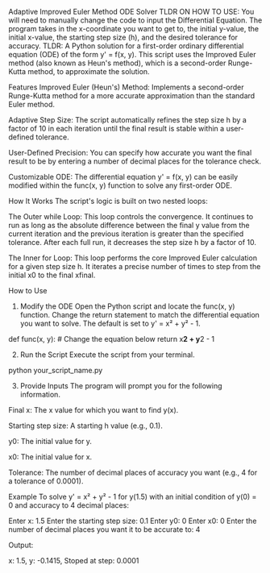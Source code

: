 Adaptive Improved Euler Method ODE Solver
TLDR ON HOW TO USE:
You will need to manually change the code to input the Differential Equation. The program takes in the x-coordinate you want to get to, the initial y-value, the initial x-value, the starting step size (h), and the desired tolerance for accuracy. 
TLDR:
A Python solution for a first-order ordinary differential equation (ODE) of the form y' = f(x, y). This script uses the Improved Euler method (also known as Heun's method), which is a second-order Runge-Kutta method, to approximate the solution.

Features
Improved Euler (Heun's) Method: Implements a second-order Runge-Kutta method for a more accurate approximation than the standard Euler method.

Adaptive Step Size: The script automatically refines the step size h by a factor of 10 in each iteration until the final result is stable within a user-defined tolerance.

User-Defined Precision: You can specify how accurate you want the final result to be by entering a number of decimal places for the tolerance check.

Customizable ODE: The differential equation y' = f(x, y) can be easily modified within the func(x, y) function to solve any first-order ODE.

How It Works
The script's logic is built on two nested loops:

The Outer while Loop: This loop controls the convergence. It continues to run as long as the absolute difference between the final y value from the current iteration and the previous iteration is greater than the specified tolerance. After each full run, it decreases the step size h by a factor of 10.

The Inner for Loop: This loop performs the core Improved Euler calculation for a given step size h. It iterates a precise number of times to step from the initial x0 to the final xfinal.

How to Use
1. Modify the ODE
Open the Python script and locate the func(x, y) function. Change the return statement to match the differential equation you want to solve. The default is set to y' = x² + y² - 1.

def func(x, y):
    # Change the equation below
    return x**2 + y**2 - 1

2. Run the Script
Execute the script from your terminal.

python your_script_name.py

3. Provide Inputs
The program will prompt you for the following information.

Final x: The x value for which you want to find y(x).

Starting step size: A starting h value (e.g., 0.1).

y0: The initial value for y.

x0: The initial value for x.

Tolerance: The number of decimal places of accuracy you want (e.g., 4 for a tolerance of 0.0001).

Example
To solve y' = x² + y² - 1 for y(1.5) with an initial condition of y(0) = 0 and accuracy to 4 decimal places:

Enter x: 1.5
Enter the starting step size: 0.1
Enter y0: 0
Enter x0: 0
Enter the number of decimal places you want it to be accurate to: 4

Output:

x: 1.5, y: -0.1415, 
Stoped at step: 0.0001
